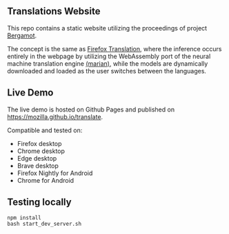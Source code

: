 ## Translations Website

This repo contains a static website utilizing the proceedings of project [Bergamot](https://browser.mt/).

The concept is the same as [Firefox Translation](https://github.com/mozilla-extensions/firefox-translations), where the inference occurs entirely in the webpage by utilizing the WebAssembly port of the neural machine translation engine  [(marian)](github.com/mozilla/bergamot-translator), while the models are dynamically downloaded and loaded as the user switches between the languages.

## Live Demo
The live demo is hosted on Github Pages and published on https://mozilla.github.io/translate.

Compatible and tested on:
- Firefox desktop
- Chrome desktop
- Edge desktop
- Brave desktop
- Firefox Nightly for Android
- Chrome for Android

## Testing locally

```
npm install
bash start_dev_server.sh
```
